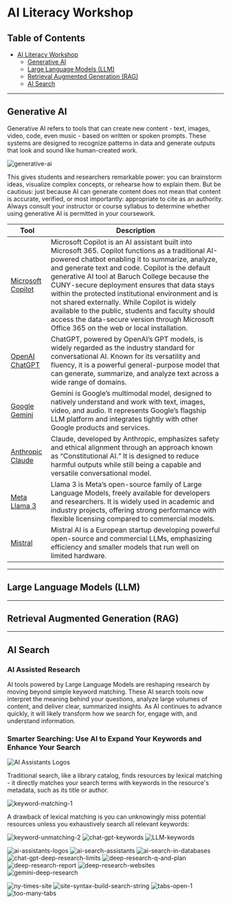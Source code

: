 <link rel="stylesheet" type="text/css" href="custom.css">

# AI Literacy Workshop

## Table of Contents
- [AI Literacy Workshop](#ai-literacy-workshop)
    - [Generative AI](#generative-ai)
    - [Large Language Models (LLM)](#large-language-models)
    - [Retrieval Augmented Generation (RAG)](#retrieval-augmented-generation)
    - [AI Search](#ai-search)

   

---
## Generative AI

Generative AI refers to tools that can create new content - text, images, video, code, even music - based on written or spoken prompts. These systems are designed to recognize patterns in data and generate outputs that look and sound like human-created work. 

![generative-ai](./images/gen-ai/generative-ai-boxes.png)

This gives students and researchers remarkable power: you can brainstorm ideas, visualize complex concepts, or rehearse how to explain them. But be cautious: just because AI can generate content does not mean that content is accurate, verified, or most importantly: appropriate to cite as an authority. Always consult your instructor or course syllabus to determine whether using generative AI is permitted in your coursework.

| Tool | Description |
|------|-------------|
| [Microsoft Copilot](https://www.microsoft.com/en-us/microsoft-copilot) | Microsoft Copilot is an AI assistant built into Microsoft 365. Copilot functions as a traditional AI-powered chatbot enabling it to summarize, analyze, and generate text and code. Copilot is the default generative AI tool at Baruch College because the CUNY-secure deployment ensures that data stays within the protected institutional environment and is not shared externally. While Copilot is widely available to the public, students and faculty should access the data-secure version through Microsoft Office 365 on the web or local installation. |
| [OpenAI ChatGPT](https://chat.openai.com/) | ChatGPT, powered by OpenAI’s GPT models, is widely regarded as the industry standard for conversational AI. Known for its versatility and fluency, it is a powerful general-purpose model that can generate, summarize, and analyze text across a wide range of domains. |
| [Google Gemini](https://gemini.google.com/) | Gemini is Google’s multimodal model, designed to natively understand and work with text, images, video, and audio. It represents Google’s flagship LLM platform and integrates tightly with other Google products and services. |
| [Anthropic Claude](https://www.anthropic.com/claude) | Claude, developed by Anthropic, emphasizes safety and ethical alignment through an approach known as “Constitutional AI.” It is designed to reduce harmful outputs while still being a capable and versatile conversational model. |
| [Meta Llama 3](https://ai.meta.com/llama/) | Llama 3 is Meta’s open-source family of Large Language Models, freely available for developers and researchers. It is widely used in academic and industry projects, offering strong performance with flexible licensing compared to commercial models. |
| [Mistral](https://mistral.ai/) | Mistral AI is a European startup developing powerful open-source and commercial LLMs, emphasizing efficiency and smaller models that run well on limited hardware. |


---

## Large Language Models (LLM)

---

## Retrieval Augmented Generation (RAG)
---
## AI Search

### AI Assisted Research

AI tools powered by Large Language Models are reshaping research by moving beyond simple keyword matching. These AI search tools now interpret the meaning behind your questions, analyze large volumes of content, and deliver clear, summarized insights. As AI continues to advance quickly, it will likely transform how we search for, engage with, and understand information.

### Smarter Searching: Use AI to Expand Your Keywords and Enhance Your Search

<img src="./images/ai-search/ai-assistants-logos.jpg" alt="AI Assistants Logos" class="img-md"/>

Traditional search, like a library catalog, finds resources by lexical matching - it directly matches your search terms with keywords in the resource's metadata, such as its title or author.

![keyword-matching-1](./images/ai-search/keyword-matching-1.png)

A drawback of lexical matching is you can unknowingly miss potential resources unless you exhaustively search all relevant keywords: 

![keyword-unmatching-2](./images/ai-search/keyword-unmatching-2.png)
![chat-gpt-keywords](./images/ai-search/open-ai-keywords.jpg)
![LLM-keywords](./images/ai-search/LLM-keywords.png)

![ai-assistants-logos](./images/ai-search/ai-assistants-logos.jpg)
![ai-search-assistants](./images/ai-search/ai-search-assistants.jpg)
![ai-search-in-databases](./images/ai-search/ai-search-in-databases.png)
![chat-gpt-deep-research-limits](./images/ai-search/chat-gpt-deep-research-limits.jpg)
![deep-research-q-and-plan](./images/ai-search/deep-research-q-and-plan.png)
![deep-research-report](./images/ai-search/deep-research-report.jpg)
![deep-research-websites](./images/ai-search/deep-research-websites.png)
![gemini-deep-research](./images/ai-search/gemini-deep-research.jpg)

![ny-times-site](./images/ai-search/ny-times-site.jpg)
![site-syntax-build-search-string](./images/ai-search/site-syntax-build-search-string.jpg)
![tabs-open-1](./images/ai-search/tabs-open-1.png)
![too-many-tabs](./images/ai-search/too-many-tabs.png)
